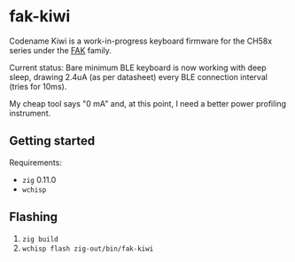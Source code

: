 # fak-kiwi

Codename Kiwi is a work-in-progress keyboard firmware for the CH58x series under the [FAK](https://github.com/semickolon/fak) family.

Current status: Bare minimum BLE keyboard is now working with deep sleep, drawing 2.4uA (as per datasheet) every BLE connection interval (tries for 10ms).

My cheap tool says "0 mA" and, at this point, I need a better power profiling instrument.

## Getting started

Requirements:
- `zig` 0.11.0
- `wchisp`

## Flashing

1. `zig build`
2. `wchisp flash zig-out/bin/fak-kiwi`
